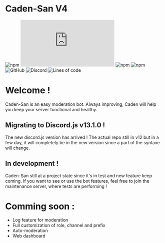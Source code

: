 # Caden-San V4

![npm](https://img.shields.io/npm/v/npm)
![npm](https://img.shields.io/npm/v/discord.js?color=%239c7aec&label=discord.js)
![npm](https://img.shields.io/npm/v/mongoose?color=4CFF37&label=Mongoose)
![npm](https://img.shields.io/npm/v/moment?color=43EEEE&label=moment)
![GitHub](https://img.shields.io/github/license/CadenEras/Caden-San?color=blueviolet)
![Discord](https://img.shields.io/discord/862476312568004668?label=Discord)
![Lines of code](https://img.shields.io/tokei/lines/github/CadenEras/Caden-San?color=%23F29F33)

# Welcome !

Caden-San is an easy moderation bot. Always improving, Caden will help you keep your server functional and healthy.

## Migrating to Discord.js v13.1.0 !
 
The new discord.js version has arrived ! The actual repo still in v12 but in a few day, it will completely be in the new version since a part of the syntaxe will change.

## In development !

Caden-San still at a project state since it's in test and new feature keep coming. If you want to see or use the bot features, feel free to join the maintenance server, where tests are performing !

# Comming soon :
 
 - Log feature for moderation
 - Full customization of role, channel and prefix
 - Auto-moderation
 - Web dashboard
